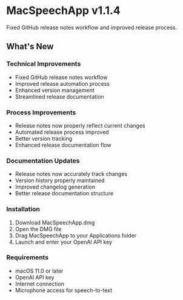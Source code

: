 # MacSpeechApp v1.1.4

Fixed GitHub release notes workflow and improved release process.

## What's New

### Technical Improvements
- Fixed GitHub release notes workflow
- Improved release automation process
- Enhanced version management
- Streamlined release documentation

### Process Improvements
- Release notes now properly reflect current changes
- Automated release process improved
- Better version tracking
- Enhanced release documentation flow

### Documentation Updates
- Release notes now accurately track changes
- Version history properly maintained
- Improved changelog generation
- Better release documentation structure

### Installation
1. Download MacSpeechApp.dmg
2. Open the DMG file
3. Drag MacSpeechApp to your Applications folder
4. Launch and enter your OpenAI API key

### Requirements
- macOS 11.0 or later
- OpenAI API key
- Internet connection
- Microphone access for speech-to-text